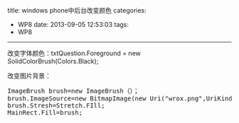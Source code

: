 title: windows phone中后台改变颜色
categories:
  - WP8
date: 2013-09-05 12:53:03
tags:
  - WP8
---

改变字体颜色：txtQuestion.Foreground = new SolidColorBrush(Colors.Black);

改变图片背景：
<pre>ImageBrush brush=new ImageBrush（）；
brush.ImageSource=new BitmapImage(new Uri("wrox.png",UriKind.Relative));
brush.Stresh=Stretch.FIll;
MainRect.Fill=brush;</pre>
&nbsp;